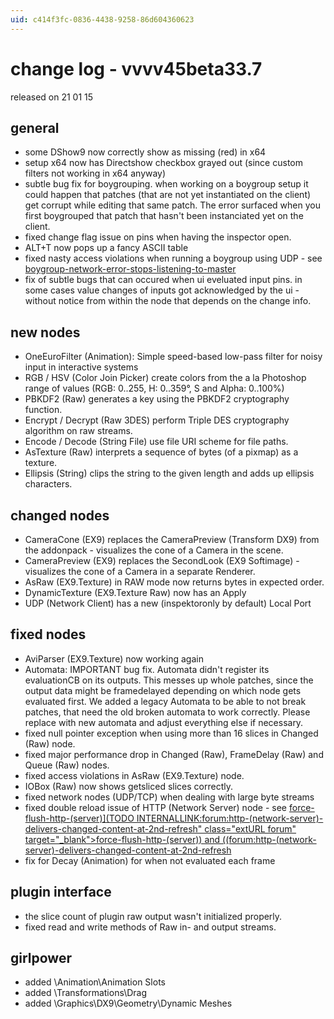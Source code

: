 ```yaml
---
uid: c414f3fc-0836-4438-9258-86d604360623
---
```


# change log - vvvv45beta33.7
released on 21 01 15  

## general
* some DShow9 now correctly show as missing (red) in x64   
* setup x64 now has Directshow checkbox grayed out (since custom filters not working in x64 anyway)  
* subtle bug fix for boygrouping. when working on a boygroup setup it could happen that patches (that are not yet instantiated on the client) get corrupt while editing that same patch. The error surfaced when you first boygrouped that patch that hasn't been instanciated yet on the client.   
* fixed change flag issue on pins when having the inspector open.  
* ALT+T now pops up a fancy ASCII table  
* fixed nasty access violations when running a boygroup using UDP - see <a href="https://discourse.vvvv.org/t/boygroup-network-error-stops-listening-to-master" class="extURL forum" target="_blank">boygroup-network-error-stops-listening-to-master</a>  
* fix of subtle bugs that can occured when ui eveluated input pins. in some cases value changes of inputs got acknowledged by the ui - without notice from within the node that depends on the change info.  

## new nodes
* OneEuroFilter (Animation): Simple speed-based low-pass filter for noisy input in interactive systems  
* RGB / HSV (Color Join Picker) create colors from the a la Photoshop range of values (RGB: 0..255, H: 0..359°, S and Alpha: 0..100%)  
* PBKDF2 (Raw) generates a key using the PBKDF2 cryptography function.  
* Encrypt / Decrypt (Raw 3DES) perform Triple DES cryptography algorithm on raw streams.  
* Encode / Decode (String File) use file URI scheme for file paths.  
* AsTexture (Raw) interprets a sequence of bytes (of a pixmap) as a texture.  
* Ellipsis (String) clips the string to the given length and adds up ellipsis characters.  

## changed nodes
* CameraCone (EX9) replaces the CameraPreview (Transform DX9) from the addonpack - visualizes the cone of a Camera in the scene.  
* CameraPreview (EX9) replaces the SecondLook (EX9 Softimage) - visualizes the cone of a Camera in a separate Renderer.  
* AsRaw (EX9.Texture) in RAW mode now returns bytes in expected order.  
* DynamicTexture (EX9.Texture Raw) now has an <span class="pin">Apply</span>  
* UDP (Network Client) has a new (inspektoronly by default) <span class="pin">Local Port</span>  

## fixed nodes
* AviParser (EX9.Texture) now working again  
* Automata: IMPORTANT bug fix. Automata didn't register its evaluationCB on its outputs. This messes up whole patches, since the output data might be framedelayed depending on which node gets evaluated first. We added a legacy Automata to be able to not break patches, that need the old broken automata to work correctly. Please replace with new automata and adjust everything else if necessary.  
* fixed null pointer exception when using more than 16 slices in Changed (Raw) node.  
* fixed major performance drop in Changed (Raw), FrameDelay (Raw) and Queue (Raw) nodes.  
* fixed access violations in AsRaw (EX9.Texture) node.  
* IOBox (Raw) now shows getsliced slices correctly.  
* fixed network nodes (UDP/TCP) when dealing with large byte streams  
* fixed double reload issue of HTTP (Network Server) node - see <a href="https://discourse.vvvv.org/t/force-flush-http-(server))) and [forum:http-(network-server)-delivers-changed-content-at-2nd-refresh" class="extURL forum" target="_blank">force-flush-http-(server)](TODO INTERNALLINK:forum:http-(network-server)-delivers-changed-content-at-2nd-refresh" class="extURL forum" target="_blank">force-flush-http-(server)) and ((forum:http-(network-server)-delivers-changed-content-at-2nd-refresh</a>  
* fix for Decay (Animation) for when not evaluated each frame  

## plugin interface
* the slice count of plugin raw output wasn't initialized properly.  
* fixed read and write methods of Raw in- and output streams.  

## girlpower
* added \Animation\Animation Slots  
* added \Transformations\Drag   
* added \Graphics\DX9\Geometry\Dynamic Meshes 